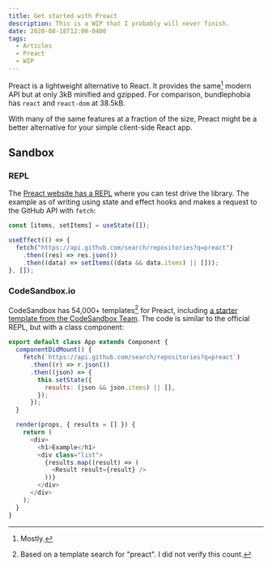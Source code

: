 ```yaml
---
title: Get started with Preact
description: This is a WIP that I probably will never finish.
date: 2020-08-18T12:00-0400
tags:
  - Articles
  - Preact
  - WIP
---
```


Preact is a lightweight alternative to React. It provides the same[^1] modern
API but at only 3kB minified and gzipped. For comparison, bundlephobia has
`react` and `react-dom` at 38.5kB.

With many of the same features at a fraction of the size, Preact might be a
better alternative for your simple client-side React app.

## Sandbox

### REPL

The [Preact website has a REPL](https://preactjs.com/repl) where you can test
drive the library. The example as of writing using state and effect hooks and
makes a request to the GitHub API with `fetch`:

```js
const [items, setItems] = useState([]);

useEffect(() => {
  fetch("https://api.github.com/search/repositories?q=preact")
    .then((res) => res.json())
    .then((data) => setItems((data && data.items) || []));
}, []);
```

### CodeSandbox.io

CodeSandbox has 54,000+ templates[^2] for Preact, including
[a starter template from the CodeSandbox Team](https://codesandbox.io/s/preact-preact).
The code is similar to the official REPL, but with a class component:

```js
export default class App extends Component {
  componentDidMount() {
    fetch(`https://api.github.com/search/repositories?q=preact`)
      .then((r) => r.json())
      .then((json) => {
        this.setState({
          results: (json && json.items) || [],
        });
      });
  }

  render(props, { results = [] }) {
    return (
      <div>
        <h1>Example</h1>
        <div class="list">
          {results.map((result) => (
            <Result result={result} />
          ))}
        </div>
      </div>
    );
  }
}
```

[^1]: Mostly.
[^2]: Based on a template search for "preact". I did not verify this count.
